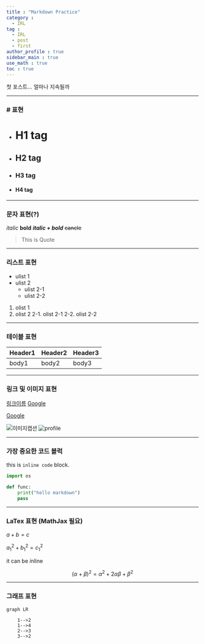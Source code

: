 ```yaml
---
title : "Markdown Practice"
category :
  - IRL
tag :
  - IRL
  - post
  - first
author_profile : true
sidebar_main : true
use_math : true
toc : true
---
```


첫 포스트... 얼마나 지속될까


---
### \# 표현

  - # H1 tag
  - ## H2 tag
  - ### H3 tag
  - #### H4 tag

---

### 문자 표현(?)

_italic_
**bold**
**_italic + bold_**
~~cancle~~
> This is Quote

---

### 리스트 표현

- ulist 1
- ulist 2
  - ulist 2-1
  - ulist 2-2

1. olist 1
2. olist 2
  2-1. olist 2-1
  2-2. olist 2-2

---

### 테이블 표현

|Header1|Header2|Header3|
|-|-|-|
|body1|body2|body3|

---

### 링크 및 이미지 표현

[링크이름](링크주소)
[Google](google.com)

<a href="google.com">Google</a>

![이미지캡션](이미지주소)
![profile](https://avatars1.githubusercontent.com/u/7959896?s=460&v=4)

---

### 가장 중요한 코드 블럭

this is `inline code` block.

```python
import os

def func:
    print("hello markdown")
    pass
```

---

### LaTex 표현 (MathJax 필요)

$a+b=c$

$a^2_1 + b^2_1 = c^2_1$

it can be $i$nline

$$(\alpha + \beta)^2 = \alpha^2 + 2\alpha \beta + \beta^2$$

---

### 그래프 표현

```mermaid
graph LR

    1-->2
    1-->4
    2-->3
    3-->2
```